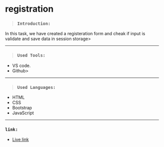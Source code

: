 # registration
> ### `Introduction:`
 In this task, we have created a registeration form and cheak if input is validate and save data in session storage>


---

> ### `Used Tools:`
+ VS code.
+ Github>
---
> ### `Used Languages:`
+ HTML
+ CSS
+ Bootstrap
+ JavaScript
---
 ### `link:`
 + [Live link](https://amrokh1996.github.io/registration/)

